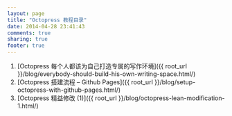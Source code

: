 ```yaml
---
layout: page
title: "Octopress 教程目录"
date: 2014-04-28 23:41:43
comments: true
sharing: true
footer: true
---
```


1. [Octopress 每个人都该为自己打造专属的写作环境]({{ root_url }}/blog/everybody-should-build-his-own-writing-space.html/)
2. [Octopress 搭建流程 – Github Pages]({{ root_url }}/blog/setup-octopress-with-github-pages.html/)
3. [Octopress 精益修改 (1)]({{ root_url }}/blog/octopress-lean-modification-1.html/)

